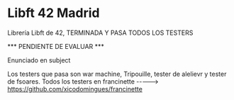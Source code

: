 # Libft 42 Madrid
Librería Libft de 42, TERMINADA Y PASA TODOS LOS TESTERS

*** PENDIENTE DE EVALUAR ***

Enunciado en subject

Los testers que pasa son war machine, Tripouille, tester de alelievr y tester de fsoares. Todos los testers en francinette -----> https://github.com/xicodomingues/francinette
